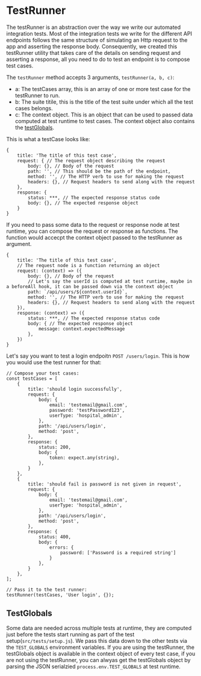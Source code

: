  
# TestRunner
The testRunner is an abstraction over the way we write our automated integration tests. Most of the integration tests we write for the different API endpoints follows the same structure of simulating an Http request to the app and asserting the response body. Consequently, we created this testRunner utility that takes care of the details on sending request and asserting a response, all you need to do to test an endpoint is to compose test cases. 

The `testRunner` method accepts 3 arguments, `testRunner(a, b, c)`:
- a: The testCases array, this is an array of one or more test case for the testRunner to run.
- b: The suite titile, this is the title of the test suite under which all the test cases belongs.
- c: The context object. This is an object that can be used to passed data computed at test runtime to test cases. The context object also contains the [testGlobals](#TestGlobals). 

This is what a testCase looks like:

```
{
    title: 'The title of this test case',
    request: { // The request object describing the request
        body: {}, // Body of the request
        path: '', // This should be the path of the endpoint,
        method: '', // The HTTP verb to use for making the request
        headers: {}, // Request headers to send along with the request
    },
    response: {
        status: ***, // The expected response status code
        body: {}, // The expected response object
    }
}
```

If you need to pass some data to the request or response node at test runtime, you can compose the request or response as functions. The function would accecpt the context object passed to the testRunner as argument.

```
{
    title: 'The title of this test case',
    // The request node is a function returning an object
    request: (context) => ({
        body: {}, // Body of the request
        // Let's say the userId is computed at test runtime, maybe in a beforeAll hook, it can be passed down via the context object
        path: `/api/users/${context.userId}`, 
        method: '', // The HTTP verb to use for making the request
        headers: {}, // Request headers to send along with the request
    }),
    response: (context) => ({
        status: ***, // The expected response status code
        body: { // The expected response object
            message: context.expectedMessage
        }, 
    })
}
```

Let's say you want to test a login endpoitn `POST /users/login`. This is how you would use the test runner for that:

```
// Compose your test cases:
const testCases = [
    {
        title: 'should login successfully',
        request: {
            body: {
                email: 'testemail@gmail.com',
                password: 'testPassword123',
                userType: 'hospital_admin',
            },
            path: '/api/users/login',
            method: 'post',
        },
        response: {
            status: 200,
            body: {
                token: expect.any(string),
            },
        }
    },
    {
        title: 'should fail is password is not given in request',
        request: {
            body: {
                email: 'testemail@gmail.com',
                userType: 'hospital_admin',
            },
            path: '/api/users/login',
            method: 'post',
        },
        response: {
            status: 400,
            body: {
                errors: {
                    password: ['Password is a required string']
                }
            },
        }
    },
];

// Pass it to the test runner:
testRunner(testCases, 'User login', {});
```

## TestGlobals
Some data are needed across multiple tests at runtime, they are computed just before the tests start running as part of the test setup(`src/tests/setup.js`). We pass this data down to the other tests via the `TEST_GLOBALS` environment variables. If you are using the testRunner, the testGlobals object is available in the context object of every test case, if you are not using the testRunner, you can alwyas get the testGlobals object by parsing the JSON serialzied `process.env.TEST_GLOBALS` at test runtime.
